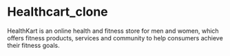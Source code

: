 # Healthcart_clone
HealthKart is an online health and fitness store for men and women, which offers fitness products, services and community to help consumers achieve their fitness goals.

